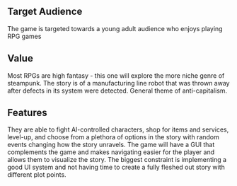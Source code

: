 ## Target Audience
The game is targeted towards a young adult audience who enjoys playing RPG games

## Value
Most RPGs are high fantasy - this one will explore the more niche genre of steampunk. The story is of a manufacturing
line robot that was thrown away after defects in its system were detected. General theme of anti-capitalism.

## Features
They are able to fight AI-controlled characters, shop for items and services, level-up, and choose from a plethora of options in the story with random events changing how the story unravels. The game will have a GUI that complements the game and makes navigating easier for the player and allows them to visualize the story. The biggest constraint is implementing a good UI system and not having time to create a fully fleshed out story with different plot points.
